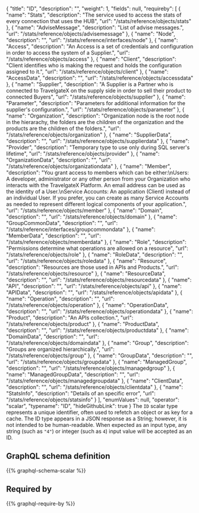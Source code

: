 {
  "title": "ID",
  "description": "",
  "weight": 1,
  "fields": null,
  "requireby": [
    {
      "name": "Stats",
      "description": "The service used to access the stats of every connection that uses the HUB",
      "url": "/stats/reference/objects/stats"
    },
    {
      "name": "AdviseMessage",
      "description": "List of advise messages.",
      "url": "/stats/reference/objects/advisemessage"
    },
    {
      "name": "Node",
      "description": "",
      "url": "/stats/reference/interfaces/node"
    },
    {
      "name": "Access",
      "description": "An Access is a set of credentials and configuration in order to access the system of a Supplier.",
      "url": "/stats/reference/objects/access"
    },
    {
      "name": "Client",
      "description": "Client identifies who is making the request and holds the configuration assigned to it.",
      "url": "/stats/reference/objects/client"
    },
    {
      "name": "AccessData",
      "description": "",
      "url": "/stats/reference/objects/accessdata"
    },
    {
      "name": "Supplier",
      "description": "A Supplier is a Partner who is connected to TravelgateX on the supply side in order to sell their product to connected Buyers",
      "url": "/stats/reference/objects/supplier"
    },
    {
      "name": "Parameter",
      "description": "Parameters for additional information for the supplier's configuration.",
      "url": "/stats/reference/objects/parameter"
    },
    {
      "name": "Organization",
      "description": "Organization node is the root node in the hierarachy, the folders are the children of the organization and the products are the children of the folders.",
      "url": "/stats/reference/objects/organization"
    },
    {
      "name": "SupplierData",
      "description": "",
      "url": "/stats/reference/objects/supplierdata"
    },
    {
      "name": "Provider",
      "description": "Temporary type to use only during SQL server's lifetime",
      "url": "/stats/reference/objects/provider"
    },
    {
      "name": "OrganizationData",
      "description": "",
      "url": "/stats/reference/objects/organizationdata"
    },
    {
      "name": "Member",
      "description": "You grant access to members which can be either:\nUsers: A developer, administrator or any other person from your Organization who interacts with the TravelgateX Platform. An email address can be used as the identity of a User.\nService Accounts: An application (Client) instead of an individual User. If you prefer, you can create as many Service Accounts as needed to represent different logical components of your application.",
      "url": "/stats/reference/objects/member"
    },
    {
      "name": "Domain",
      "description": "",
      "url": "/stats/reference/objects/domain"
    },
    {
      "name": "GroupCommonData",
      "description": "",
      "url": "/stats/reference/interfaces/groupcommondata"
    },
    {
      "name": "MemberData",
      "description": "",
      "url": "/stats/reference/objects/memberdata"
    },
    {
      "name": "Role",
      "description": "Permissions determine what operations are allowed on a resource",
      "url": "/stats/reference/objects/role"
    },
    {
      "name": "RoleData",
      "description": "",
      "url": "/stats/reference/objects/roledata"
    },
    {
      "name": "Resource",
      "description": "Resources are those used in APIs and Products.",
      "url": "/stats/reference/objects/resource"
    },
    {
      "name": "ResourceData",
      "description": "",
      "url": "/stats/reference/objects/resourcedata"
    },
    {
      "name": "API",
      "description": "",
      "url": "/stats/reference/objects/api"
    },
    {
      "name": "APIData",
      "description": "",
      "url": "/stats/reference/objects/apidata"
    },
    {
      "name": "Operation",
      "description": "",
      "url": "/stats/reference/objects/operation"
    },
    {
      "name": "OperationData",
      "description": "",
      "url": "/stats/reference/objects/operationdata"
    },
    {
      "name": "Product",
      "description": "An APIs collection.",
      "url": "/stats/reference/objects/product"
    },
    {
      "name": "ProductData",
      "description": "",
      "url": "/stats/reference/objects/productdata"
    },
    {
      "name": "DomainData",
      "description": "",
      "url": "/stats/reference/objects/domaindata"
    },
    {
      "name": "Group",
      "description": "Groups are organized hierarchically.",
      "url": "/stats/reference/objects/group"
    },
    {
      "name": "GroupData",
      "description": "",
      "url": "/stats/reference/objects/groupdata"
    },
    {
      "name": "ManagedGroup",
      "description": "",
      "url": "/stats/reference/objects/managedgroup"
    },
    {
      "name": "ManagedGroupData",
      "description": "",
      "url": "/stats/reference/objects/managedgroupdata"
    },
    {
      "name": "ClientData",
      "description": "",
      "url": "/stats/reference/objects/clientdata"
    },
    {
      "name": "StatsInfo",
      "description": "Details of an specific error",
      "url": "/stats/reference/objects/statsinfo"
    }
  ],
  "enumValues": null,
  "operator": "scalar",
  "typename": "ID",
  "hideGithubLink": true
}
The `ID` scalar type represents a unique identifier, often used to refetch an object or as key for a cache. The ID type appears in a JSON response as a String; however, it is not intended to be human-readable. When expected as an input type, any string (such as `"4"`) or integer (such as `4`) input value will be accepted as an ID.
## GraphQL schema definition

{{% graphql-schema-scalar %}}

## Required by

{{% graphql-require-by %}}
